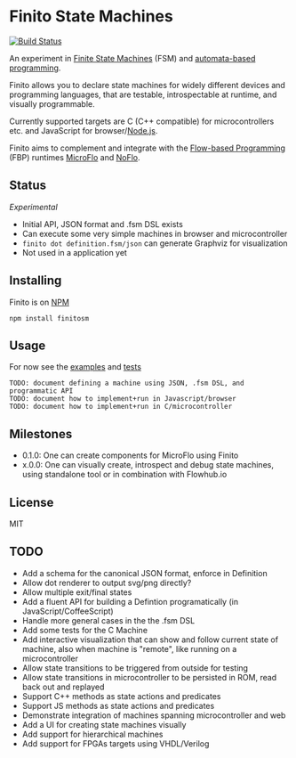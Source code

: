 Finito State Machines
====================
[![Build Status](https://travis-ci.org/jonnor/finito.svg?branch=master)](https://travis-ci.org/jonnor/finito)

An experiment in [Finite State Machines](http://en.wikipedia.org/wiki/Finite-state_machine)
(FSM) and [automata-based programming](http://en.wikipedia.org/wiki/Automata-based_programming).

Finito allows you to declare state machines for widely different devices and programming
languages, that are testable, introspectable at runtime, and visually programmable.

Currently supported targets are C (C++ compatible) for microcontrollers etc.
and JavaScript for browser/[Node.js](http://nodejs.org).

Finito aims to complement and integrate with the
[Flow-based Programming](http://en.wikipedia.org/wiki/Flow-based_programming)
(FBP) runtimes [MicroFlo](http://microflo.org) and [NoFlo](http://noflojs.org).


## Status
*Experimental*

* Initial API, JSON format and .fsm DSL exists
* Can execute some very simple machines in browser and microcontroller
* `finito dot definition.fsm/json` can generate Graphviz for visualization
* Not used in a application yet


## Installing

Finito is on [NPM](http://npmjs.com/)

    npm install finitosm

## Usage

For now see the [examples](./examples) and [tests](./test)

    TODO: document defining a machine using JSON, .fsm DSL, and programmatic API
    TODO: document how to implement+run in Javascript/browser
    TODO: document how to implement+run in C/microcontroller

Milestones
-----------
* 0.1.0: One can create components for MicroFlo using Finito
* x.0.0: One can visually create, introspect and debug state machines,
using standalone tool or in combination with Flowhub.io

License
--------
MIT

## TODO

* Add a schema for the canonical JSON format, enforce in Definition
* Allow dot renderer to output svg/png directly?
* Allow multiple exit/final states
* Add a fluent API for building a Defintion programatically (in JavaScript/CoffeeScript)
* Handle more general cases in the the .fsm DSL
* Add some tests for the C Machine
* Add interactive visualization that can show and follow current state of machine,
also when machine is "remote", like running on a microcontroller
* Allow state transitions to be triggered from outside for testing
* Allow state transitions in microcontroller to be persisted in ROM, read back out and replayed
* Support C++ methods as state actions and predicates
* Support JS methods as state actions and predicates
* Demonstrate integration of machines spanning microcontroller and web
* Add a UI for creating state machines visually
* Add support for hierarchical machines
* Add support for FPGAs targets using VHDL/Verilog
